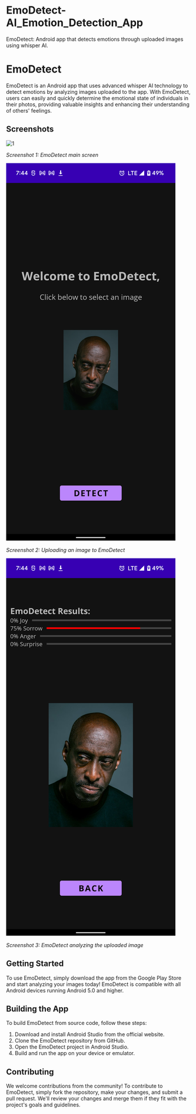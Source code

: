 # EmoDetect-AI_Emotion_Detection_App
EmoDetect: Android app that detects emotions through uploaded images using whisper AI.
# EmoDetect

EmoDetect is an Android app that uses advanced whisper AI technology to detect emotions by analyzing images uploaded to the app. With EmoDetect, users can easily and quickly determine the emotional state of individuals in their photos, providing valuable insights and enhancing their understanding of others' feelings.

## Screenshots

![1](https://ibb.co/tQPL0Pp)

*Screenshot 1: EmoDetect main screen*


![Screenshot 2](https://github.com/YuvrajxChopra/EmoDetect---Emotion_Detect_App/blob/master/2.png)

*Screenshot 2: Uploading an image to EmoDetect*


![Screenshot 3](https://github.com/YuvrajxChopra/EmoDetect---Emotion_Detect_App/blob/master/3.png)

*Screenshot 3: EmoDetect analyzing the uploaded image*

## Getting Started

To use EmoDetect, simply download the app from the Google Play Store and start analyzing your images today! EmoDetect is compatible with all Android devices running Android 5.0 and higher.

## Building the App

To build EmoDetect from source code, follow these steps:

1. Download and install Android Studio from the official website.
2. Clone the EmoDetect repository from GitHub.
3. Open the EmoDetect project in Android Studio.
4. Build and run the app on your device or emulator.

## Contributing

We welcome contributions from the community! To contribute to EmoDetect, simply fork the repository, make your changes, and submit a pull request. We'll review your changes and merge them if they fit with the project's goals and guidelines.
